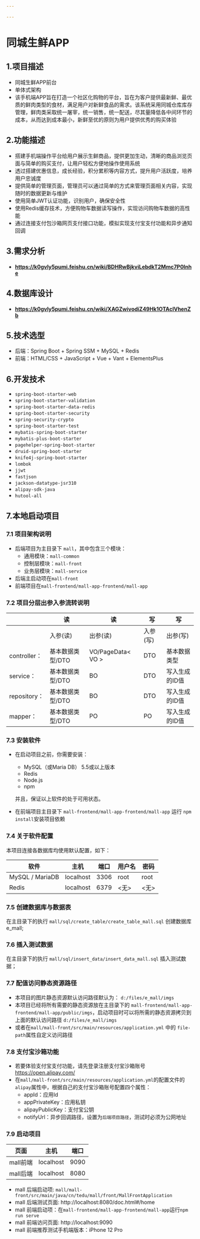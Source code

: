 ```yaml
---

---
```


# 同城生鲜APP

## 1.项目描述
- 同城生鲜APP前台
- 单体式架构
- 该手机端APP旨在打造一个社区化购物的平台，旨在为客户提供最新鲜、最优质的鲜肉类型的食材，满足用户对新鲜食品的需求。该系统采用同城仓库库存管理，鲜肉类采取统一屠宰，统一销售，统一配送，尽其量降低各中间环节的成本，从而达到成本最小，新鲜至优的原则为用户提供优秀的购买体验
## 2.功能描述

- 搭建手机端操作平台给用户展示生鲜商品，提供更加生动，清晰的商品浏览页面与简单的购买支付，让用户轻松方便地操作使用系统
- 透过搭建优惠信息，成长经验，积分累积等内容方式，提升用户活跃度，培养用户忠诚度
- 提供简单的管理页面，管理员可以通过简单的方式来管理页面相关内容，实现随时的数据更新与维护
- 使用简单JWT认证功能，识别用户，确保安全性  
- 使用Redis缓存技术，方便购物车数据读写操作，实现访问购物车数据的高性能
- 通过连接支付包沙箱网页支付接口功能，模拟实现支付宝支付功能和异步通知回调

## 3.需求分析

- #### https://k0gvly5pumi.feishu.cn/wiki/BDHRwBjkviLebdkT2Mmc7P0Inhe

## 4.数据库设计

- #### https://k0gvly5pumi.feishu.cn/wiki/XAGZwivodiZ49Hk1OTAclVhenZb

## 5.技术选型
- 后端：Spring Boot + Spring SSM + MySQL + Redis
- 前端：HTML/CSS + JavaScript + Vue + Vant + ElementsPlus

## 6.开发技术

- `spring-boot-starter-web`
- `spring-boot-starter-validation`
- `spring-boot-starter-data-redis`
- `spring-boot-starter-security`
- `spring-security-crypto`
- `spring-boot-starter-test`
- `mybatis-spring-boot-starter`
- `mybatis-plus-boot-starter`
- `pagehelper-spring-boot-starter`
- `druid-spring-boot-starter`
- `knife4j-spring-boot-starter`
- `lombok`
- `jjwt`
- `fastjson`
- `jackson-datatype-jsr310`
- `alipay-sdk-java`
- `hutool-all`

## 7.本地启动项目

### 7.1 项目架构说明

- 后端项目为主目录下 `mall`，其中包含三个模块：
  - 通用模块：`mall-common`
  - 控制层模块：`mall-front`
  - 业务层模块：`mall-service`
- 后端主启动项在`mall-front`
- 前端项目在`mall-frontend/mall-app-frontend/mall-app`

### 7.2 项目分层出参入参流转说明

|              | 读               | 读                | 写       | 写             |
| ------------ | ---------------- | ----------------- | -------- | -------------- |
|              | 入参(读)         | 出参(读)          | 入参(写) | 出参(写)       |
| controller： | 基本数据类型/DTO | VO/PageData< VO > | DTO      | 基本数据类型   |
| service：    | 基本数据类型/DTO | BO                | DTO      | 写入生成的ID值 |
| repository： | 基本数据类型/DTO | BO                | DTO      | 写入生成的ID值 |
| mapper：     | 基本数据类型/DTO | PO                | PO       | 写入生成的ID值 |

### 7.3 安装软件

- 在启动项目之前，你需要安装：

  - MySQL（或Maria DB） 5.5或以上版本
  - Redis
  - Node.js
  - npm

  并且，保证以上软件的处于可用状态。

- 在前端项目主目录下 `mall-frontend/mall-app-frontend/mall-app` 运行 `npm install`安装项目依赖

### 7.4 关于软件配置

本项目连接各数据库均使用默认配置，如下：

| 软件            | 主机      | 端口 | 用户名 | 密码 |
| --------------- | --------- | ---- | ------ | ---- |
| MySQL / MariaDB | localhost | 3306 | root   | root |
| Redis           | localhost | 6379 | <无>   | <无> |

### 7.5 创建数据库与数据表

在主目录下的执行 `mall/sql/create_table/create_table_mall.sql` 创建数据库 e_mall;

### 7.6 插入测试数据

在主目录下的执行 `mall/sql/insert_data/insert_data_mall.sql` 插入测试数据；

### 7.7 配值访问静态资源路径

- 本项目的图片静态资源默认访问路径默认为： `d:/files/e_mall/imgs`
- 本项目已经将所有需要的静态资源放在主目录下的 `mall-frontend/mall-app-frontend/mall-app/public/imgs`，启动项目时可以将所需的静态资源拷贝到上面的默认访问路径 `d:/files/e_mall/imgs`
- 或者在`mall/mall-front/src/main/resources/application.yml` 中的 `file-path`属性自定义访问路径

### 7.8 支付宝沙箱功能

- 若要体验支付宝支付功能，请先登录注册支付宝沙箱账号 https://open.alipay.com/
- 在`mall/mall-front/src/main/resources/application.yml`的配置文件的`alipay`属性中，根据自己的支付宝沙箱账号配置四个属性：
  - appId：应用Id
  - appPrivateKey：应用私钥
  - alipayPublicKey：支付宝公钥
  - notifyUrl：异步回调路径，设置为`后端项目路径`，测试时必须为公网地址

### 7.9 启动项目

| 页面     | 主机      | 端口 |
| -------- | --------- | ---- |
| mall前端 | localhost | 9090 |
| mall后端 | localhost | 8080 |

- mall 后端启动项: `mall/mall-front/src/main/java/cn/tedu/mall/front/MallFrontApplication`
- mall 后端测试页面: http://localhost:8080/doc.html#/home
- mall 前端启动项：在`mall-frontend/mall-app-frontend/mall-app`运行`npm run serve`
- mall 前端访问页面: http://localhost:9090
- mall 前端推荐测试手机端版本：iPhone 12 Pro

